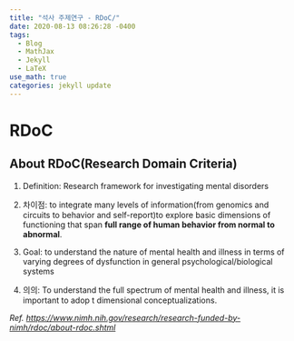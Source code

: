 ```yaml
---
title: "석사 주제연구 - RDoC/"
date: 2020-08-13 08:26:28 -0400
tags:
  - Blog
  - MathJax
  - Jekyll
  - LaTeX
use_math: true
categories: jekyll update
---
```

# RDoC
## About RDoC(Research Domain Criteria)
1. Definition: Research framework for investigating mental disorders <br>  

2. 차이점: to integrate many levels of information(from genomics and circuits to behavior and self-report)to explore basic dimensions of functioning that span **full range of human behavior from normal to abnormal**.<br>  

3. Goal: to understand the nature of mental health and illness in terms of varying degrees of dysfunction in general psychological/biological systems <br>  

4. 의의: To understand the full spectrum of mental health and illness, it is important to adop t dimensional conceptualizations. <br>  

_Ref. <a> https://www.nimh.nih.gov/research/research-funded-by-nimh/rdoc/about-rdoc.shtml <br>_
  
